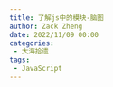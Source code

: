 ```yaml
---
title: 了解js中的模块-脑图
author: Zack Zheng
date: 2022/11/09 00:00
categories:
 - 大海拾遗
tags:
 - JavaScript
---
```



<simple-img src="了解js中的模块.png" />
